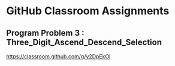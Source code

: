 # GitHub Classroom Assignments

## Program Problem 3 : Three_Digit_Ascend_Descend_Selection
https://classroom.github.com/g/y2DpEkOl
